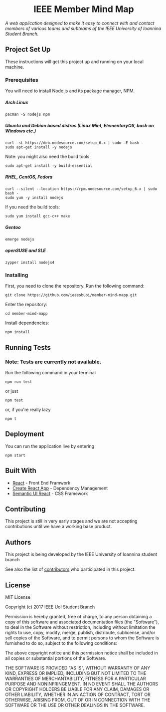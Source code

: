 <h1 align="center"> IEEE Member Mind Map </h1>

<em>A web application designed to make it easy to connect with and contact members of various teams and subteams of the IEEE University of Ioannina Student Branch. </em>

## Project Set Up

These instructions will get this project up and running on your local machine.

### Prerequisites

You will need to install Node.js and its package manager, NPM.

##### Arch Linux
``` 
pacman -S nodejs npm
```

##### Ubuntu and Debian based distros (Linux Mint, ElementaryOS, bash on Windows etc.)
```
curl -sL https://deb.nodesource.com/setup_6.x | sudo -E bash -
sudo apt-get install -y nodejs
```
Note: you might also need the build tools:
```
sudo apt-get install -y build-essential
```

##### RHEL, CentOS, Fedora
```
curl --silent --location https://rpm.nodesource.com/setup_6.x | sudo bash -
sudo yum -y install nodejs
```
If you need the build tools:
```
sudo yum install gcc-c++ make
```

##### Gentoo
```
emerge nodejs
```

##### openSUSE and SLE
```
zypper install nodejs4
```

### Installing

First, you need to clone the repository. Run the following command:

```
git clone https://github.com/ieeesbuoi/member-mind-mapp.git
```

Enter the repository:

```
cd member-mind-mapp
```

Install dependencies:

```
npm install
```

## Running Tests

### Note: Tests are currently not available.

Run the following command in your terminal
```
npm run test
```
or just
```
npm test
```
or, if you're really lazy
```
npm t
```

## Deployment

You can run the application live by entering
```
npm start
```
## Built With

* [React](https://reactjs.org/) - Front End Framwork
* [Create React App](https://github.com/facebookincubator/create-react-app) - Dependency Management
* [Semantic UI React](https://react.semantic-ui.com/) - CSS Framework

## Contributing

This project is still in very early stages and we are not accepting contributions until we have a working base product.

## Authors

This project is being developed by the IEEE University of Ioannina student branch


See also the list of [contributors](https://github.com/czonios/member-mind-mapp/graphs/contributors) who participated in this project.

## License

MIT License

Copyright (c) 2017 IEEE UoI Student Branch

Permission is hereby granted, free of charge, to any person obtaining a copy
of this software and associated documentation files (the "Software"), to deal
in the Software without restriction, including without limitation the rights
to use, copy, modify, merge, publish, distribute, sublicense, and/or sell
copies of the Software, and to permit persons to whom the Software is
furnished to do so, subject to the following conditions:

The above copyright notice and this permission notice shall be included in all
copies or substantial portions of the Software.

THE SOFTWARE IS PROVIDED "AS IS", WITHOUT WARRANTY OF ANY KIND, EXPRESS OR
IMPLIED, INCLUDING BUT NOT LIMITED TO THE WARRANTIES OF MERCHANTABILITY,
FITNESS FOR A PARTICULAR PURPOSE AND NONINFRINGEMENT. IN NO EVENT SHALL THE
AUTHORS OR COPYRIGHT HOLDERS BE LIABLE FOR ANY CLAIM, DAMAGES OR OTHER
LIABILITY, WHETHER IN AN ACTION OF CONTRACT, TORT OR OTHERWISE, ARISING FROM,
OUT OF OR IN CONNECTION WITH THE SOFTWARE OR THE USE OR OTHER DEALINGS IN THE
SOFTWARE.
